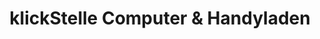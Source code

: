 ---
title: "klickStelle Computer & Handyladen"
url: /schleusingen/klickstelle-computer-und-handyladen/
shop: Baumarkt
---